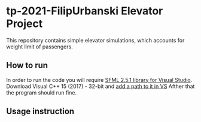 # tp-2021-FilipUrbanski Elevator Project 
This repository contains simple elevator simulations, which accounts for weight limit of passengers.

## How to run
In order to run the code you will require [SFML 2.5.1 library for Visual Studio](https://www.sfml-dev.org/download/sfml/2.5.1/).
Download Visual C++ 15 (2017) - 32-bit and [add a path to it in VS](https://www.youtube.com/watch?v=YfMQyOw1zik) 
Afther that the program should run fine.

## Usage instruction 


